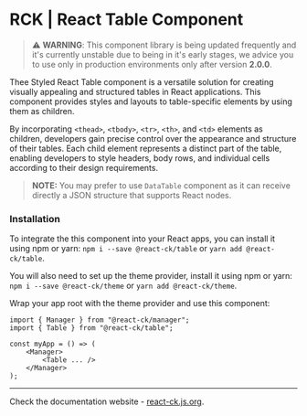 # RCK | React Table Component

> :warning: **WARNING**: This component library is being updated frequently and it's currently unstable due to being in it's early stages, we advice you to use only in production environments only after version **2.0.0**.

Thee Styled React Table component is a versatile solution for creating visually appealing and structured tables in React applications. 
This component provides styles and layouts to table-specific elements by using them as children.

By incorporating `<thead>`, `<tbody>`, `<tr>`, `<th>`, and `<td>` elements as children, developers gain precise control over the appearance and structure of their tables. Each child element represents a distinct part of the table, enabling developers to style headers, body rows, and individual cells according to their design requirements.

> **NOTE:** You may prefer to use `DataTable` component as it can receive directly a JSON structure that supports React nodes.

### Installation 

To integrate the this component into your React apps, you can install it using npm or yarn: `npm i --save @react-ck/table` or `yarn add @react-ck/table`.

You will also need to set up the theme provider, install it using npm or yarn: `npm i --save @react-ck/theme` or `yarn add @react-ck/theme`.

Wrap your app root with the theme provider and use this component:

```tsx
import { Manager } from "@react-ck/manager";
import { Table } from "@react-ck/table";

const myApp = () => (
    <Manager>
        <Table ... />
    </Manager>
);
```

<!-- storybook-ignore -->

---

Check the documentation website - [react-ck.js.org](https://react-ck.js.org).